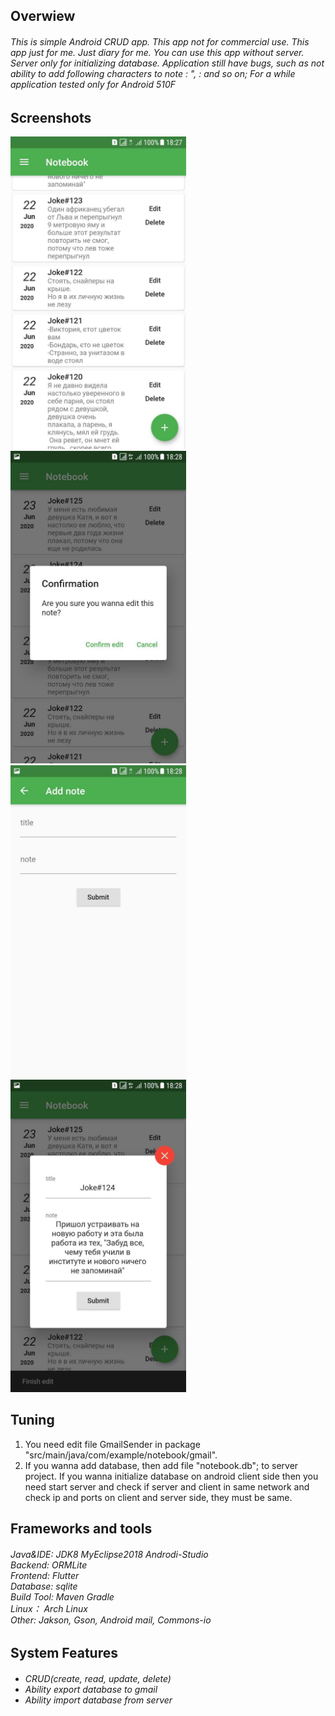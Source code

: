 <h2>Overwiew</h2>
<h6>This is simple Android CRUD app. This app not for commercial use. This app just for me. Just diary for me.
    You can use this app without server. Server only for initializing database. Application still have bugs, such as not ability to add following characters to note : ", : and so on; For a while application tested only for Android 510F<h6>


<h2>Screenshots</h2>
<img height="500" src="screenschots/1.png">
<img height="500" src="screenschots/3.png">
<img height="500" src="screenschots/2.png">
<img height="500" src="screenschots/4.png">

<h2>Tuning</h2>

1. You need edit file GmailSender in package "src/main/java/com/example/notebook/gmail".
2. If you wanna add database, then add file "notebook.db";
to server project. If you wanna initialize database on android client side then you need start server and check if server and client in same network and check ip and ports on client and server side, they must be same.



<h2>Frameworks and tools</h2>

<h6>
    Java&IDE: JDK8 MyEclipse2018 Androdi-Studio<br>
    Backend: ORMLite <br>
    Frontend: Flutter <br>
    Database: sqlite<br>
    Build Tool: Maven Gradle<br>
    Linux： Arch Linux<br>
    Other: Jakson, Gson, Android mail, Commons-io <br>
</h6>


<h2>System Features</h2>

<h6>
    <ul>
        <li>CRUD(create, read, update, delete)</li>
        <li>Ability export database to gmail</li>
        <li>Ability import database from server</li>
   </ul> 
</h6>

